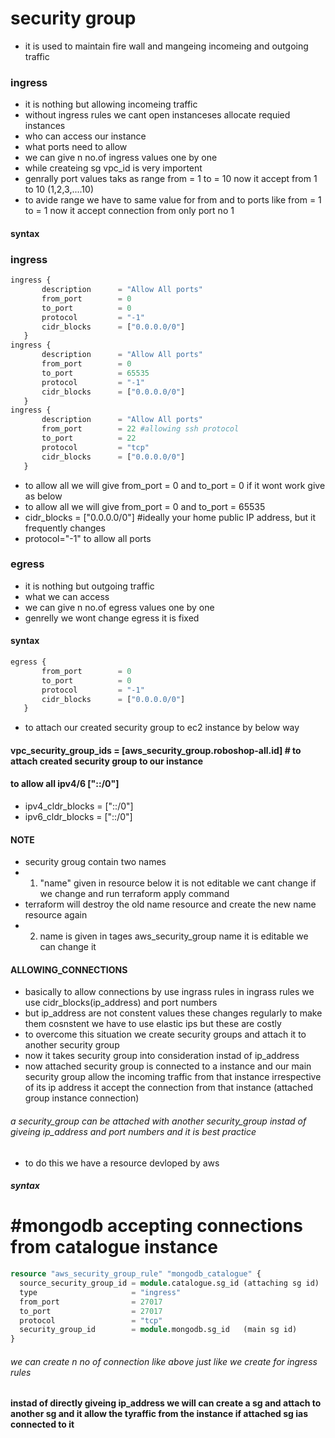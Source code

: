 # security group
* it is used to maintain fire wall and mangeing incomeing and outgoing traffic
### ingress
* it is nothing but allowing incomeing traffic
* without ingress rules we cant open instanceses allocate requied instances
* who can access our instance 
* what ports need to allow 
* we can give n no.of ingress values one by one
* while createing sg vpc_id is very importent
* genrally port values  taks as range from = 1  to = 10 now it accept from 1 to 10 (1,2,3,....10) 
* to avide range we have to same value for from and to ports like from = 1  to = 1 now it accept connection from only port no 1
#### syntax
###  ingress

```terraform
ingress {
       description      = "Allow All ports"
       from_port        = 0
       to_port          = 0 
       protocol         = "-1"
       cidr_blocks      = ["0.0.0.0/0"]
   }
ingress {
       description      = "Allow All ports"
       from_port        = 0
       to_port          = 65535
       protocol         = "-1"
       cidr_blocks      = ["0.0.0.0/0"]
   }
ingress {
       description      = "Allow All ports"
       from_port        = 22 #allowing ssh protocol
       to_port          = 22
       protocol         = "tcp"
       cidr_blocks      = ["0.0.0.0/0"]
   }
```

* to allow all we will give from_port = 0 and to_port = 0 if it wont work give as below
* to allow all we will give from_port = 0 and to_port = 65535
* cidr_blocks = ["0.0.0.0/0"] #ideally your home public IP address, but it frequently changes 
* protocol="-1" to allow all ports


###  egress
* it is nothing but outgoing traffic
* what we can access 
* we can give n no.of egress values one by one
* genrelly we wont change egress it is fixed

#### syntax

```terraform
egress {
       from_port        = 0
       to_port          = 0
       protocol         = "-1"
       cidr_blocks      = ["0.0.0.0/0"]
   }
```
* to attach our created security group to ec2 instance by below way
####   vpc_security_group_ids = [aws_security_group.roboshop-all.id]  # to attach created security group to our instance

#### to allow all ipv4/6 ["::/0"]
* ipv4_cldr_blocks = ["::/0"]
* ipv6_cldr_blocks = ["::/0"]

#### NOTE
* security groug contain two names 
* 1. "name" given in resource below it is not editable we cant change if we change and run terraform apply command
* terraform will destroy the old name resource and create the new name resource again 
* 2. name is given in tages aws_security_group name it is editable we can change it 

#### ALLOWING_CONNECTIONS
* basically to allow connections by use ingrass rules in ingrass rules we use cidr_blocks(ip_address) and port numbers 
* but ip_address are not constent values these changes regularly to make them cosnstent we have to use elastic ips but these are costly
* to overcome this situation we create security groups and attach it to another security group 
* now it takes security group into consideration instad of ip_address
* now attached security group is connected to a instance and our main security group allow the incoming traffic from that instance irrespective of its ip address it accept the connection from that instance (attached group instance connection)
###### a security_group can be attached with another security_group instad of giveing ip_address and port numbers and it is best practice
 
* to do this we have a resource devloped by aws
##### syntax
# #mongodb accepting connections from catalogue instance
```terraform
resource "aws_security_group_rule" "mongodb_catalogue" {
  source_security_group_id = module.catalogue.sg_id (attaching sg id)
  type                     = "ingress"
  from_port                = 27017
  to_port                  = 27017
  protocol                 = "tcp"
  security_group_id        = module.mongodb.sg_id   (main sg id)
}
```
###### we can create n no of connection like above just like we create for ingress rules

#### instad of directly giveing ip_address we will can create a sg and attach to another sg and it allow the tyraffic from the instance if attached sg ias connected to it 

